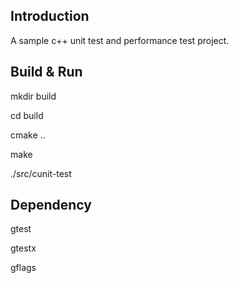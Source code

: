 ## Introduction
A sample c++ unit test and performance test project.

## Build & Run

mkdir build

cd build

cmake ..

make

./src/cunit-test

## Dependency
gtest

gtestx

gflags

